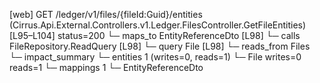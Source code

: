 [web] GET /ledger/v1/files/{fileId:Guid}/entities  (Cirrus.Api.External.Controllers.v1.Ledger.FilesController.GetFileEntities)  [L95–L104] status=200
  └─ maps_to EntityReferenceDto [L98]
  └─ calls FileRepository.ReadQuery [L98]
  └─ query File [L98]
    └─ reads_from Files
  └─ impact_summary
    └─ entities 1 (writes=0, reads=1)
      └─ File writes=0 reads=1
    └─ mappings 1
      └─ EntityReferenceDto

